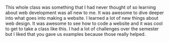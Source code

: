 This whole class was something that I had never thought of so learning about web development was all new to me. It was awesome to dive deeper into what goes into making a website. I learned a lot of new things about web design. It was awesome to see how to code a website and it was cool to get to take a class like this. I had a lot of challenges over the semester but I liked that you gave us examples because those really helped.
